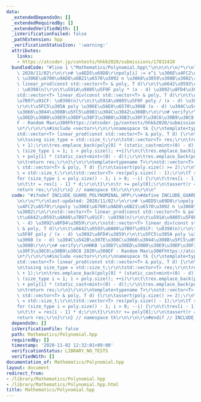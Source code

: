 ```yaml
---
data:
  _extendedDependsOn: []
  _extendedRequiredBy: []
  _extendedVerifiedWith: []
  _isVerificationFailed: false
  _pathExtension: hpp
  _verificationStatusIcon: ':warning:'
  attributes:
    links:
    - https://atcoder.jp/contests/hhkb2020/submissions/17832420
  bundledCode: "#line 1 \"Mathematics/Polynomial.hpp\"\n\n\n\r\n/*\r\nlast-updated:\
    \ 2020/11/02\r\n\r\n# \u4ED5\u69D8\r\npoly[i] := x^i \u306E\u4FC2\u6570\r\npoly\
    \ \u306E\u6700\u9AD8\u6B21\u6570\u3092 n \u3068\u3059\u308B\u3002\r\n\r\nstd::vector<T>\
    \ linear_prod(const std::vector<T> & poly, T d)\r\n\t\u6642\u9593\u8A08\u7B97\u91CF\
    : \u0398(n)\r\n\t\u591A\u9805\u5F0F poly * (x - d) \u3092\u8FD4\u3059\r\n\r\n\
    std::vector<T> linear_div(const std::vector<T> & poly, T d)\r\n\t\u6642\u9593\u8A08\
    \u7B97\u91CF: \u0398(n)\r\n\t\u591A\u9805\u5F0F poly / (x - d) \u3092\u8FD4\u3059\
    \r\n\t\u5FC5\u305A poly \u306E\u56E0\u6570\u306B (x - d) \u304C\u542B\u307E\u308C\
    \u3066\u3044\u308B\u5FC5\u8981\u304C\u3042\u308B\r\n\r\n# verify\r\nHHKB \u30D7\
    \u30ED\u30B0\u30E9\u30DF\u30F3\u30B0\u30B3\u30F3\u30C6\u30B9\u30C8 2020\u300E\
    F - Random Max\u300Fhttps://atcoder.jp/contests/hhkb2020/submissions/17832420\r\
    \n*/\r\n\r\n#include <vector>\r\n\r\nnamespace tk {\r\ntemplate<typename T>\r\n\
    std::vector<T> linear_prod(const std::vector<T> & poly, T d) {\r\n\tassert(!poly.empty());\r\
    \n\tusing size_type = std::size_t;\r\n\tstd::vector<T> res;\r\n\tres.reserve(poly.size()\
    \ + 1);\r\n\tres.emplace_back(poly[0] * (static_cast<mint>(0) - d));\r\n\tfor\
    \ (size_type i = 1; i < poly.size(); ++i)\r\n\t\tres.emplace_back(poly[i - 1]\
    \ + poly[i] * (static_cast<mint>(0) - d));\r\n\tres.emplace_back(poly.back());\r\
    \n\treturn res;\r\n}\r\n\r\ntemplate<typename T>\r\nstd::vector<T> linear_div(const\
    \ std::vector<T> & poly, T d) {\r\n\tassert(poly.size() >= 2);\r\n\tusing size_type\
    \ = std::size_t;\r\n\tstd::vector<T> res(poly.size() - 1);\r\n\tT r = 0;\r\n\t\
    for (size_type i = poly.size() - 1; i > 0; --i) {\r\n\t\tres[i - 1] = r + poly[i];\r\
    \n\t\tr = res[i - 1] * d;\r\n\t}\r\n\tr += poly[0];\r\n\tassert(r == 0);\r\n\t\
    return res;\r\n}\r\n} // namespace tk\r\n\r\n\r\n\n"
  code: "#ifndef INCLUDE_GUARD_POLYNOMINAL_HPP\r\n#define INCLUDE_GUARD_POLYNOMINAL_HPP\r\
    \n\r\n/*\r\nlast-updated: 2020/11/02\r\n\r\n# \u4ED5\u69D8\r\npoly[i] := x^i \u306E\
    \u4FC2\u6570\r\npoly \u306E\u6700\u9AD8\u6B21\u6570\u3092 n \u3068\u3059\u308B\
    \u3002\r\n\r\nstd::vector<T> linear_prod(const std::vector<T> & poly, T d)\r\n\
    \t\u6642\u9593\u8A08\u7B97\u91CF: \u0398(n)\r\n\t\u591A\u9805\u5F0F poly * (x\
    \ - d) \u3092\u8FD4\u3059\r\n\r\nstd::vector<T> linear_div(const std::vector<T>\
    \ & poly, T d)\r\n\t\u6642\u9593\u8A08\u7B97\u91CF: \u0398(n)\r\n\t\u591A\u9805\
    \u5F0F poly / (x - d) \u3092\u8FD4\u3059\r\n\t\u5FC5\u305A poly \u306E\u56E0\u6570\
    \u306B (x - d) \u304C\u542B\u307E\u308C\u3066\u3044\u308B\u5FC5\u8981\u304C\u3042\
    \u308B\r\n\r\n# verify\r\nHHKB \u30D7\u30ED\u30B0\u30E9\u30DF\u30F3\u30B0\u30B3\
    \u30F3\u30C6\u30B9\u30C8 2020\u300EF - Random Max\u300Fhttps://atcoder.jp/contests/hhkb2020/submissions/17832420\r\
    \n*/\r\n\r\n#include <vector>\r\n\r\nnamespace tk {\r\ntemplate<typename T>\r\n\
    std::vector<T> linear_prod(const std::vector<T> & poly, T d) {\r\n\tassert(!poly.empty());\r\
    \n\tusing size_type = std::size_t;\r\n\tstd::vector<T> res;\r\n\tres.reserve(poly.size()\
    \ + 1);\r\n\tres.emplace_back(poly[0] * (static_cast<mint>(0) - d));\r\n\tfor\
    \ (size_type i = 1; i < poly.size(); ++i)\r\n\t\tres.emplace_back(poly[i - 1]\
    \ + poly[i] * (static_cast<mint>(0) - d));\r\n\tres.emplace_back(poly.back());\r\
    \n\treturn res;\r\n}\r\n\r\ntemplate<typename T>\r\nstd::vector<T> linear_div(const\
    \ std::vector<T> & poly, T d) {\r\n\tassert(poly.size() >= 2);\r\n\tusing size_type\
    \ = std::size_t;\r\n\tstd::vector<T> res(poly.size() - 1);\r\n\tT r = 0;\r\n\t\
    for (size_type i = poly.size() - 1; i > 0; --i) {\r\n\t\tres[i - 1] = r + poly[i];\r\
    \n\t\tr = res[i - 1] * d;\r\n\t}\r\n\tr += poly[0];\r\n\tassert(r == 0);\r\n\t\
    return res;\r\n}\r\n} // namespace tk\r\n\r\n\r\n#endif // INCLUDE_POLYNOMINAL_HPP"
  dependsOn: []
  isVerificationFile: false
  path: Mathematics/Polynomial.hpp
  requiredBy: []
  timestamp: '2020-11-02 12:32:01+09:00'
  verificationStatus: LIBRARY_NO_TESTS
  verifiedWith: []
documentation_of: Mathematics/Polynomial.hpp
layout: document
redirect_from:
- /library/Mathematics/Polynomial.hpp
- /library/Mathematics/Polynomial.hpp.html
title: Mathematics/Polynomial.hpp
---
```

